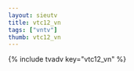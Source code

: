 ```yaml
--- 
layout: sieutv
title: vtc12_vn
tags: ["vntv"]
thumb: vtc12_vn
---
```

{% include tvadv key="vtc12_vn" %}
